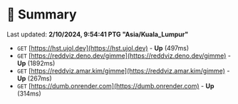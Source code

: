 # 📖 Summary
Last updated: **2/10/2024, 9:54:41 PTG "Asia/Kuala_Lumpur"**

- `GET` [https://hst.ujol.dev](https://hst.ujol.dev) - **Up** (497ms)
- `GET` [https://reddviz.deno.dev/gimme](https://reddviz.deno.dev/gimme) - **Up** (1892ms)
- `GET` [https://reddviz.amar.kim/gimme](https://reddviz.amar.kim/gimme) - **Up** (267ms)
- `GET` [https://dumb.onrender.com](https://dumb.onrender.com) - **Up** (314ms)
